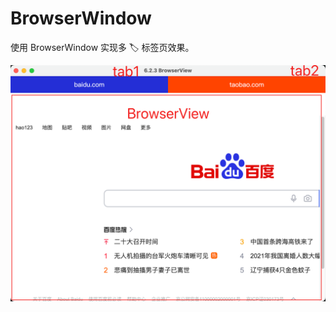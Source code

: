 # BrowserWindow

使用 BrowserWindow 实现多 🏷 标签页效果。

![](https://raw.githubusercontent.com/123taojiale/dahuyou_picture/main/blogs/202208311615090.png)